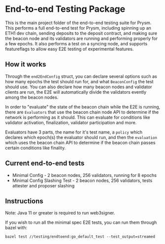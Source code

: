 # End-to-end Testing Package

This is the main project folder of the end-to-end testing suite for Prysm. This performs a full end-to-end test for Prysm, including spinning up an ETH1 dev chain, sending deposits to the deposit contract, and making sure the beacon node and its validators are running and performing properly for a few epochs.
It also performs a test on a syncing node, and supports featureflags to allow easy E2E testing of experimental features. 

## How it works

Through the `end2EndConfig` struct, you can declare several options such as how many epochs the test should run for, and what `BeaconConfig` the test should use. You can also declare how many beacon nodes and validator clients are run, the E2E will automatically divide the validators evently among the beacon nodes.

In order to "evaluate" the state of the beacon chain while the E2E is running, there are `Evaluators`  that use the beacon chain node API to determine if the network is performing as it should. This can evaluate for conditions like validator activation, finalization, validator participation and more.

Evaluators have 3 parts, the name for it's test name, a `policy` which declares which epoch(s) the evaluator should run, and then the `evaluation` which uses the beacon chain API to determine if the beacon chain passes certain conditions like finality.

## Current end-to-end tests

* Minimal Config - 2 beacon nodes, 256 validators, running for 8 epochs
* Minimal Config Slashing Test - 2 beacon nodes, 256 validators, tests attester and proposer slashing

## Instructions

Note: Java 11 or greater is required to run web3signer.

If you wish to run all the minimal spec E2E tests, you can run them through bazel with:

```
bazel test //testing/endtoend:go_default_test --test_output=streamed
```
